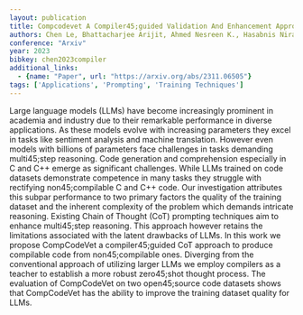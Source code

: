 ```yaml
---
layout: publication
title: Compcodevet A Compiler45;guided Validation And Enhancement Approach For Code Dataset
authors: Chen Le, Bhattacharjee Arijit, Ahmed Nesreen K., Hasabnis Niranjan, Oren Gal, Lei Bin, Jannesari Ali
conference: "Arxiv"
year: 2023
bibkey: chen2023compiler
additional_links:
  - {name: "Paper", url: "https://arxiv.org/abs/2311.06505"}
tags: ['Applications', 'Prompting', 'Training Techniques']
---
```

Large language models (LLMs) have become increasingly prominent in academia and industry due to their remarkable performance in diverse applications. As these models evolve with increasing parameters they excel in tasks like sentiment analysis and machine translation. However even models with billions of parameters face challenges in tasks demanding multi45;step reasoning. Code generation and comprehension especially in C and C++ emerge as significant challenges. While LLMs trained on code datasets demonstrate competence in many tasks they struggle with rectifying non45;compilable C and C++ code. Our investigation attributes this subpar performance to two primary factors the quality of the training dataset and the inherent complexity of the problem which demands intricate reasoning. Existing Chain of Thought (CoT) prompting techniques aim to enhance multi45;step reasoning. This approach however retains the limitations associated with the latent drawbacks of LLMs. In this work we propose CompCodeVet a compiler45;guided CoT approach to produce compilable code from non45;compilable ones. Diverging from the conventional approach of utilizing larger LLMs we employ compilers as a teacher to establish a more robust zero45;shot thought process. The evaluation of CompCodeVet on two open45;source code datasets shows that CompCodeVet has the ability to improve the training dataset quality for LLMs.

